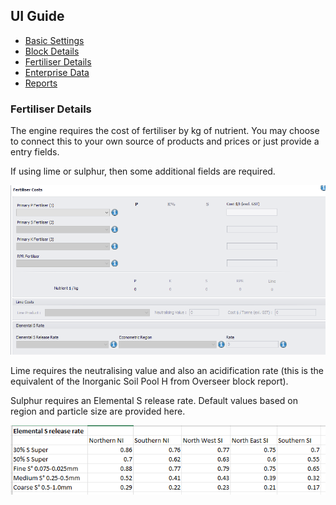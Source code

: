 <div class="col-2">
<h2>UI Guide</h2>
    <ul class="sub-menu">
        <li class="menu-item"><a href="UIstart">Basic Settings</a></li>
        <li class="menu-item"><a href="Blocks">Block Details</a></li>
        <li class="menu-item"><a href="Fertiliser">Fertiliser Details</a></li>
       <li class="menu-item"><a href="Enterprise">Enterprise Data</a></li>
       <li class="menu-item"><a href="Reports">Reports</a></li>
    </ul>
</div>   
<div class="col-8">
    <h3>Fertiliser Details</h3>
    <p>The engine requires the cost of fertiliser by kg of nutrient. You may choose to connect this to your own source of products and prices or just provide a entry fields.</p>
    <p>If using lime or sulphur, then some additional fields are required.</p>
    <img src="images/fertiliser.png" alt="fertiliser">
    <p>Lime requires the neutralising value and also an acidification rate (this is the equivalent of the Inorganic Soil Pool H from Overseer block report).</p>
    <p>Sulphur requires an Elemental S release rate. Default values based on region and particle size are provided here.</p>
    <img src="images/srelease.png" alt="sRelease">
</div>
